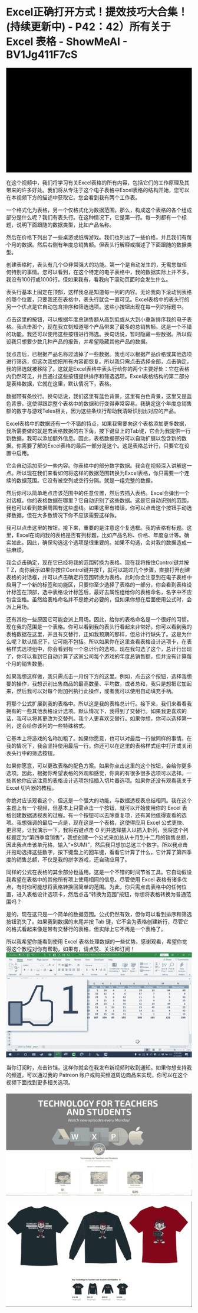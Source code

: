 # Excel正确打开方式！提效技巧大合集！(持续更新中) - P42：42）所有关于 Excel 表格 - ShowMeAI - BV1Jg411F7cS

![](img/010d0a29b5c75e986b8338a4ab53611d_0.png)

在这个视频中，我们将学习有关Excel表格的所有内容，包括它们的工作原理及其带来的许多好处。我们将从专注于这个电子表格中Excel表格的结构开始，您可以在本视频下方的描述中获取它。您会看到我有两个工作表。

一个格式化为表格，另一个仅格式化为数据范围。那么，构成这个表格的各个组成部分是什么呢？我们有表头行。在这种情况下，它是第一行。每一列都有一个标题，说明下面跟随的数据类型，比如产品名称。

然后在价格下列出了一些桌游或纸牌游戏。我们也列出了一些价格，并且我们有每个月的数据。然后右侧有年度总销售额。但表头行解释或描述了下面跟随的数据类型。

创建表格时，表头有几个😊非常强大的功能。第一个是自动发生的，无需您做任何特别的事情。您可以看到，在这个特定的电子表格中，我的数据实际上并不多。我没有100行或1000行。但如果我有，看我向下滚动页面时会发生什么。

表头行基本上固定在顶部，这样我总是知道每一列的内容。无论我向下滚动到表格的哪个位置，只要我还在表格中，表头行就会一直可见。Excel表格中的表头行的另一个优点是它自动包含排序和筛选选项。这些小按钮出现在每一列的标题中。

点击这里的按钮，可以根据年度总销售额从高到低或从大到小重新排序我的电子表格。我点击那个，现在我立刻知道哪个产品带来了最多的总销售额。这是一个不错的功能。我还可以使用这些按钮进行筛选。换句话说，暂时隐藏一些数据。所以假设我只想要少数几种产品的报告，并希望隐藏其他产品的数据。

我点击后，已根据产品名称过滤掉了一些数据。我也可以根据产品价格或其他选项进行筛选，但这次我想把所有内容都恢复。所以我只需点击选择全部，点击确定，我的筛选就被移除了。这就是Excel表格中表头行给你的两个主要好处：它在表格内仍然可见，并且通过这些按钮提供排序和筛选选项。Excel表格结构的第二部分是表格数据，它就在这里，默认情况下，表格。

数据带有条纹行。换句话说，我们这里有蓝色背景，这里有白色背景，这里又是蓝色背景。这使得跟踪整个表格中的数据和行变得非常容易。我确定这个年度总销售额的数字与游戏Teles相关，因为这些条纹行帮助我清晰识别出对应的产品。

Excel表格中的数据还有一个不错的特点，如果我需要向这个表格添加更多数据，我所需要做的就是去表格数据的右下角，按下键盘上的Tab键，它会为我提供一行新数据，我可以添加额外信息。因此，表格数据部分可以自动扩展以包含新的数据。你需要了解的Excel表格的最后一部分是这个。这是表格总计行，只要它在设置中启用。

它会自动添加至少一些内容。你表格中的部分数字数据。我会在视频深入讲解这一点。所以现在我们来看如何将这样的数据范围转换为Excel表格，你只需要一个连续的数据范围。它没有被空列或空行分隔。就是一组完整的数据。

然后你可以简单地点击该范围中的任意位置，然后去插入表格。Excel会弹出一个对话框。你的表格数据在哪里？它自动识别了这些数据。这是它自动识别的范围，我也可以看到数据周围有这些虚线。如果这里有错误，你可以点击这个按钮手动选择数据，但在大多数情况下你不应该需要这样做。

我可以点击这里的按钮。接下来，重要的是注意这个复选框。我的表格有标题。这里，Excel在询问我的表格是否有列标题，比如产品名称、价格、年度总计等。确实如此。因此，确保勾选这个选项是很重要的。如果不勾选，会对我的数据造成一些麻烦。

我会点击确定，现在它已经将我的范围转换为表格。现在我将按住Control键并按T Z，向你展示如果你按住Control键并按T，就可以跳过几个步骤，直接打开创建表格的对话框，并可以点击确定将范围转换为表格。此时你会注意到在电子表格中启用了一个新的标签和功能区，只要你至少选择了表格的一部分，你会看到表格设计标签在顶部，选中表格设计标签后，最好去属性组给你的表格命名，名字中不应包含空格。虽然给表格命名并不是绝对必要的，但如果你想在后面使用公式时，会派上用场。

还有其他一些原因它可能会派上用场。因此，给你的表格命名是一个很好的习惯。现在我的范围是一个表格。你可以看到我的表头行看起来非常好。你可以看到我的表格数据在这里，并且有交替行，正如我预期的那样，但总计行缺失了。这是为什么呢？默认情况下，它可能不包括。所以如果你在这里查看表格设计选项卡，在表格样式选项组中，你会看到有一个总计行的选项。现在我勾选了这个，总计行出现了，你可以看到它自动计算了这家公司每个游戏的年度总销售额，但并没有计算每个月的销售数量。

如果我想这样做，我只需点击一月份下方的这里。例如，点击这个按钮，选择我想要的操作，我想识别出售商品的最高数量、平均数，或者总和，我只是想把它加起来，然后我可以对每个附加列执行此操作，或者我可以使用自动填充手柄。

将那个公式扩展到我的表格中。所以这是我的表格总计行。接下来，我们来看看我拥有的一些其他表格设计选项。默认情况下，我得到了交替行。如果我更喜欢的话，我可以将其更改为交替列。我个人更喜欢交替行。如果你想，你可以选择第一列，这会给你该列的一些特殊格式。

它基本上将游戏的名称加粗了。如果你愿意，也可以对最后一行做同样的事情。在我的情况下，我会坚持使用最后一行。你还可以在这里的表格样式组中打开或关闭表头行中的筛选按钮。

如果你愿意，可以更改表格的配色方案。如果你点击这里的这个按钮，会给你更多选项。因此，根据你希望表格的外观和感觉，你真的有很多很多选项可以选择。一些其他你应该注意的表格设计选项包括插入切片器选项。如果你还没有观看我关于 Excel 切片器的教程。

你绝对应该观看这个，但这是一个强大的功能，与数据透视表总结相同。我在这个主题上有一个视频，但基本上只需点击一个按钮，就可以开始使用你的 Excel 表格创建数据透视表的过程。有一个按钮可以去除重复项，还有其他值得查看的选项。我想强调的最后一点是，现在这是一个表格，这使得应用 Excel 公式更快、更容易。让我演示一下，我将右键点击 O 列并选择插入以插入新列，我将这个列标题定为“第四季度销售”，我想创建一个公式来加总从十月到十二月的销售总额，因此我点击该单元格，输入“=SUM(”，然后我只想加总这三个数字。所以我点击并拖动选择这些数字，按下键盘上的回车键，看看它计算了什么，它计算了第四季度的销售总额，不仅是我的拼字游戏，还自动应用了。

同样的公式在表格的其余部分也适用。这是一个不错的时间节省工具。它自动假设我希望在表格中的其他所有项上使用相同的信息。尽管使用 Excel 表格有诸多优点，有时你可能想将表格转换回简单的范围。为此，你只需点击表格中的任何位置，进入表格设计选项卡，然后点击“转换为范围”按钮，你想将表格转换为普通范围吗？

是的，现在这只是一个简单的数据范围。公式仍然有效，但你可以看到排序和筛选按钮消失了。如果我到数据的末尾并按 Tab 键，它不会为表格创建新行，尽管它的格式看起来像是带有交替行的表格，但实际上它不再是一个表格了。

所以我希望你能看到使用 Excel 表格处理数据的一些优势。感谢观看，希望你觉得这个教程对你有帮助，如果有，请点赞、关注和订阅！![](img/010d0a29b5c75e986b8338a4ab53611d_2.png)

当你订阅时，点击铃铛，这样你就会在我发布新视频时收到通知。如果你想支持我的频道，可以通过我的 Patreon 账户或购买频道周边商品来实现，你可以在这个视频下面找到更多相关选项。

![](img/010d0a29b5c75e986b8338a4ab53611d_4.png)

![](img/010d0a29b5c75e986b8338a4ab53611d_5.png)
